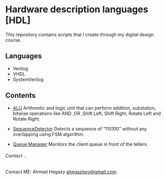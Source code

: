 # Hardware description languages [HDL]
This repository contains scripts that I create through my digital design course.

## Languages 
- Verilog 
- VHDL 
- SystemVerilog 

## Contents
- [ALU](ALU/) Arithmetic and logic unit that can perform addition, substation, bitwise operations like AND ,OR ,Shift Left, Shift Right, Rotate Left and Rotate Right.

- [SequenceDetector](SequenceDetector/) Detects a sequence of “110100” without any overlapping using FSM algorithm.

- [Queue Manager](QueueManager) Monitors the client queue in front of the tellers. 

###### Contact .. 
Contact ME: Ahmad Hegazy <ahegazipro@gmail.com>
